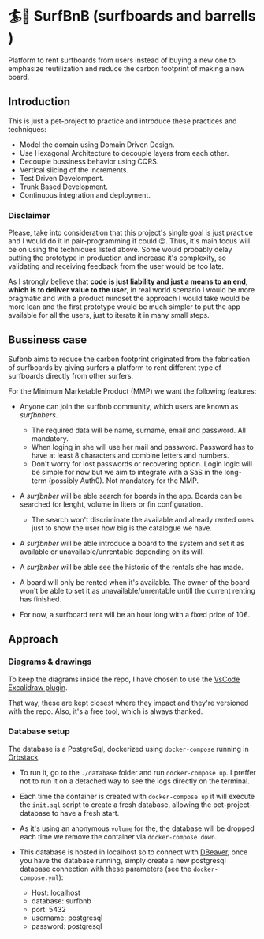 # 🏄🌊 SurfBnB (surfboards and barrells )

Platform to rent surfboards from users instead of buying a new one to emphasize reutilization and reduce the carbon footprint of making a new board.

## Introduction

This is just a pet-project to practice and introduce these practices and techniques:

- Model the domain using Domain Driven Design.
- Use Hexagonal Architecture to decouple layers from each other.
- Decouple bussiness behavior using CQRS.
- Vertical slicing of the increments.
- Test Driven Develompent.
- Trunk Based Development.
- Continuous integration and deployment.

### Disclaimer

Please, take into consideration that this project's single goal is just practice and I would do it in pair-programming if could 😔. Thus, it's main focus will be on using the techniques listed above. Some would probably delay putting the prototype in production and increase it's complexity, so validating and receiving feedback from the user would be too late.

As I strongly believe that **code is just liability and just a means to an end, which is to deliver value to the user**, in real world scenario I would be more pragmatic and with a product mindset the approach I would take would be more lean and the first prototype would be much simpler to put the app available for all the users, just to iterate it in many small steps.

## Bussiness case

Sufbnb aims to reduce the carbon footprint originated from the fabrication of surfboards by giving surfers a platform to rent different type of surfboards directly from other surfers.

For the Minimum Marketable Product (MMP) we want the following features:

- Anyone can join the surfbnb community, which users are known as _surfbnbers_.

  - The required data will be name, surname, email and password. All mandatory.
  - When loging in she will use her mail and password. Password has to have at least 8 characters and combine letters and numbers.
  - Don't worry for lost passwords or recovering option. Login logic will be simple for now but we aim to integrate with a SaS in the long-term (possibly Auth0). Not mandatory for the MMP.

- A _surfbnber_ will be able search for boards in the app. Boards can be searched for lenght, volume in liters or fin configuration.

  - The search won't discriminate the available and already rented ones just to show the user how big is the catalogue we have.

- A _surfbnber_ will be able introduce a board to the system and set it as available or unavailable/unrentable depending on its will.

- A _surfbnber_ will be able see the historic of the rentals she has made.

- A board will only be rented when it's available. The owner of the board won't be able to set it as unavailable/unrentable untill the current renting has finished.

- For now, a surfboard rent will be an hour long with a fixed price of 10€.

## Approach

### Diagrams & drawings

To keep the diagrams inside the repo, I have chosen to use the [VsCode Excalidraw plugin](https://marketplace.visualstudio.com/items?itemName=pomdtr.excalidraw-editor).

That way, these are kept closest where they impact and they're versioned with the repo. Also, it's a free tool, which is always thanked.

### Database setup

The database is a PostgreSql, dockerized using `docker-compose` running in [Orbstack](https://orbstack.dev/).

- To run it, go to the `./database` folder and run `docker-compose up`. I preffer not to run it on a detached way to see the logs directly on the terminal.
- Each time the container is created with `docker-compose up` it will execute the `init.sql` script to create a fresh database, allowing the pet-project-database to have a fresh start.

- As it's using an anonymous `volume` for the, the database will be dropped each time we remove the container via `docker-compose down`.

- This database is hosted in localhost so to connect with [DBeaver](https://dbeaver.io/), once you have the database running, simply create a new postgresql database connection with these parameters (see the `docker-compose.yml`):
  - Host: localhost
  - database: surfbnb
  - port: 5432
  - username: postgresql
  - password: postgresql
